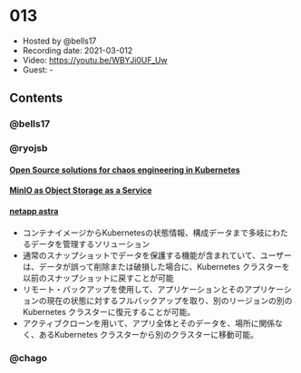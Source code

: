 # 013

- Hosted by @bells17
- Recording date: 2021-03-012
- Video: https://youtu.be/WBYJi0UF_Uw
- Guest: -

## Contents



### @bells17

### @ryojsb

#### [Open Source solutions for chaos engineering in Kubernetes](https://blog.flant.com/chaos-engineering-in-kubernetes-open-source-tools/)

#### [MinIO as Object Storage as a Service](https://blog.min.io/object_storage_as_a_service_on_minio/)

#### [netapp astra](https://siliconangle.com/2021/03/10/netapp-astra-brings-data-portability-kubernetes-apps-netapp-astra/)
- コンテナイメージからKubernetesの状態情報、構成データまで多岐にわたるデータを管理するソリューション
- 通常のスナップショットでデータを保護する機能が含まれていて、ユーザーは、データが誤って削除または破損した場合に、Kubernetes クラスターを以前のスナップショットに戻すことが可能
- リモート・バックアップを使用して、アプリケーションとそのアプリケーションの現在の状態に対するフルバックアップを取り、別のリージョンの別の Kubernetes クラスターに復元することが可能。
- アクティブクローンを用いて、アプリ全体とそのデータを、場所に関係なく、あるKubernetes クラスターから別のクラスターに移動可能。

### @chago
